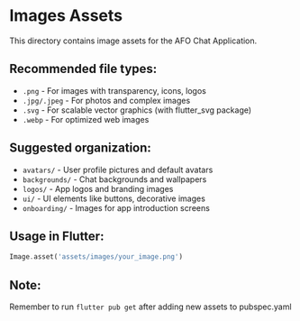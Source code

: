 # Images Assets

This directory contains image assets for the AFO Chat Application.

## Recommended file types:
- `.png` - For images with transparency, icons, logos
- `.jpg/.jpeg` - For photos and complex images
- `.svg` - For scalable vector graphics (with flutter_svg package)
- `.webp` - For optimized web images

## Suggested organization:
- `avatars/` - User profile pictures and default avatars
- `backgrounds/` - Chat backgrounds and wallpapers
- `logos/` - App logos and branding images
- `ui/` - UI elements like buttons, decorative images
- `onboarding/` - Images for app introduction screens

## Usage in Flutter:
```dart
Image.asset('assets/images/your_image.png')
```

## Note:
Remember to run `flutter pub get` after adding new assets to pubspec.yaml